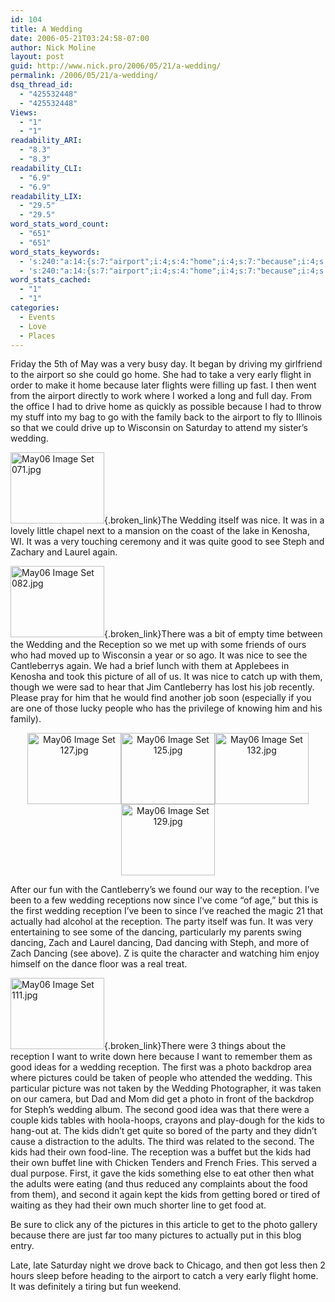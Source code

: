 ```yaml
---
id: 104
title: A Wedding
date: 2006-05-21T03:24:58-07:00
author: Nick Moline
layout: post
guid: http://www.nick.pro/2006/05/21/a-wedding/
permalink: /2006/05/21/a-wedding/
dsq_thread_id:
  - "425532448"
  - "425532448"
Views:
  - "1"
  - "1"
readability_ARI:
  - "8.3"
  - "8.3"
readability_CLI:
  - "6.9"
  - "6.9"
readability_LIX:
  - "29.5"
  - "29.5"
word_stats_word_count:
  - "651"
  - "651"
word_stats_keywords:
  - 's:240:"a:14:{s:7:"airport";i:4;s:4:"home";i:4;s:7:"because";i:4;s:7:"wedding";i:9;s:4:"nice";i:3;s:4:"good";i:3;s:9:"reception";i:7;s:7:"dancing";i:5;s:5:"photo";i:3;s:8:"pictures";i:3;s:5:"taken";i:3;s:4:"kids";i:7;s:4:"food";i:3;s:4:"line";i:3;}";'
  - 's:240:"a:14:{s:7:"airport";i:4;s:4:"home";i:4;s:7:"because";i:4;s:7:"wedding";i:9;s:4:"nice";i:3;s:4:"good";i:3;s:9:"reception";i:7;s:7:"dancing";i:5;s:5:"photo";i:3;s:8:"pictures";i:3;s:5:"taken";i:3;s:4:"kids";i:7;s:4:"food";i:3;s:4:"line";i:3;}";'
word_stats_cached:
  - "1"
  - "1"
categories:
  - Events
  - Love
  - Places
---
```

Friday the 5th of May was a very busy day. It began by driving my girlfriend to the airport so she could go home. She had to take a very early flight in order to make it home because later flights were filling up fast. I then went from the airport directly to work where I worked a long and full day. From the office I had to drive home as quickly as possible because I had to throw my stuff into my bag to go with the family back to the airport to fly to Illinois so that we could drive up to Wisconsin on Saturday to attend my sister&#8217;s wedding.

<!--more-->

[<img width="150" height="114" class="g2image_float_left" title="May06 Image Set 071.jpg" alt="May06 Image Set 071.jpg" src="https://i1.wp.com/www.nick.pro/gallery/d/3232-2/May06+Image+Set+071.jpg?resize=150%2C114&#038;ssl=1" data-recalc-dims="1" />](https://www.nick.pro/v/events/stephwedding/){.broken_link}The Wedding itself was nice. It was in a lovely little chapel next to a mansion on the coast of the lake in Kenosha, WI. It was a very touching ceremony and it was quite good to see Steph and Zachary and Laurel again.

[<img width="150" height="114" alt="May06 Image Set 082.jpg" title="May06 Image Set 082.jpg" class="g2image_float_right" src="https://i0.wp.com/www.nick.pro/gallery/d/3262-2/May06+Image+Set+082.jpg?resize=150%2C114&#038;ssl=1" data-recalc-dims="1" />](https://www.nick.pro/v/events/stephwedding/){.broken_link}There was a bit of empty time between the Wedding and the Reception so we met up with some friends of ours who had moved up to Wisconsin a year or so ago. It was nice to see the Cantleberrys again. We had a brief lunch with them at Applebees in Kenosha and took this picture of all of us. It was nice to catch up with them, though we were sad to hear that Jim Cantleberry has lost his job recently. Please pray for him that he would find another job soon (especially if you are one of those lucky people who has the privilege of knowing him and his family).

<div align="center">
  <a href="https://www.nick.pro/v/events/stephwedding/" class="broken_link"><img width="150" height="114" alt="May06 Image Set 127.jpg" title="May06 Image Set 127.jpg" src="https://i1.wp.com/www.nick.pro/gallery/d/3385-2/May06+Image+Set+127.jpg?resize=150%2C114&#038;ssl=1" data-recalc-dims="1" /><img width="150" height="114" alt="May06 Image Set 125.jpg" title="May06 Image Set 125.jpg" src="https://i0.wp.com/www.nick.pro/gallery/d/3379-2/May06+Image+Set+125.jpg?resize=150%2C114&#038;ssl=1" data-recalc-dims="1" /><img width="150" height="114" alt="May06 Image Set 132.jpg" title="May06 Image Set 132.jpg" src="https://i1.wp.com/www.nick.pro/gallery/d/3400-2/May06+Image+Set+132.jpg?resize=150%2C114&#038;ssl=1" data-recalc-dims="1" /><img width="150" height="114" alt="May06 Image Set 129.jpg" title="May06 Image Set 129.jpg" src="https://i2.wp.com/www.nick.pro/gallery/d/3391-2/May06+Image+Set+129.jpg?resize=150%2C114&#038;ssl=1" data-recalc-dims="1" /></a>
</div>

After our fun with the Cantleberry&#8217;s we found our way to the reception. I&#8217;ve been to a few wedding receptions now since I&#8217;ve come &#8220;of age,&#8221; but this is the first wedding reception I&#8217;ve been to since I&#8217;ve reached the magic 21 that actually had alcohol at the reception. The party itself was fun. It was very entertaining to see some of the dancing, particularly my parents swing dancing, Zach and Laurel dancing, Dad dancing with Steph, and more of Zach Dancing (see above). Z is quite the character and watching him enjoy himself on the dance floor was a real treat.

[<img width="150" height="114" alt="May06 Image Set 111.jpg" title="May06 Image Set 111.jpg" class="g2image_float_right" src="https://i2.wp.com/www.nick.pro/gallery/d/3340-2/May06+Image+Set+111.jpg?resize=150%2C114&#038;ssl=1" data-recalc-dims="1" />](https://www.nick.pro/v/events/stephwedding/){.broken_link}There were 3 things about the reception I want to write down here because I want to remember them as good ideas for a wedding reception. The first was a photo backdrop area where pictures could be taken of people who attended the wedding. This particular picture was not taken by the Wedding Photographer, it was taken on our camera, but Dad and Mom did get a photo in front of the backdrop for Steph&#8217;s wedding album. The second good idea was that there were a couple kids tables with hoola-hoops, crayons and play-dough for the kids to hang-out at. The kids didn&#8217;t get quite so bored of the party and they didn&#8217;t cause a distraction to the adults. The third was related to the second. The kids had their own food-line. The reception was a buffet but the kids had their own buffet line with Chicken Tenders and French Fries. This served a dual purpose. First, it gave the kids something else to eat other then what the adults were eating (and thus reduced any complaints about the food from them), and second it again kept the kids from getting bored or tired of waiting as they had their own much shorter line to get food at.

Be sure to click any of the pictures in this article to get to the photo gallery because there are just far too many pictures to actually put in this blog entry.

Late, late Saturday night we drove back to Chicago, and then got less then 2 hours sleep before heading to the airport to catch a very early flight home. It was definitely a tiring but fun weekend.